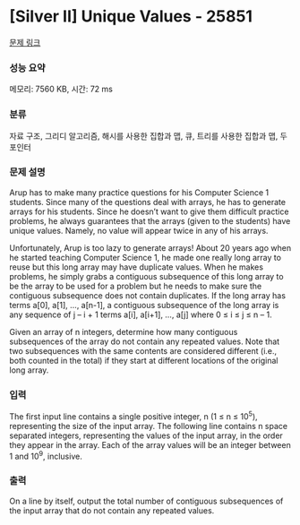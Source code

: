 # [Silver II] Unique Values - 25851 

[문제 링크](https://www.acmicpc.net/problem/25851) 

### 성능 요약

메모리: 7560 KB, 시간: 72 ms

### 분류

자료 구조, 그리디 알고리즘, 해시를 사용한 집합과 맵, 큐, 트리를 사용한 집합과 맵, 두 포인터

### 문제 설명

<p>Arup has to make many practice questions for his Computer Science 1 students. Since many of the questions deal with arrays, he has to generate arrays for his students. Since he doesn’t want to give them difficult practice problems, he always guarantees that the arrays (given to the students) have unique values. Namely, no value will appear twice in any of his arrays.</p>

<p>Unfortunately, Arup is too lazy to generate arrays! About 20 years ago when he started teaching Computer Science 1, he made one really long array to reuse but this long array may have duplicate values. When he makes problems, he simply grabs a contiguous subsequence of this long array to be the array to be used for a problem but he needs to make sure the contiguous subsequence does not contain duplicates. If the long array has terms a[0], a[1], …, a[n-1], a contiguous subsequence of the long array is any sequence of j – i + 1 terms a[i], a[i+1], …, a[j] where 0 ≤ i ≤ j ≤ n – 1.</p>

<p>Given an array of n integers, determine how many contiguous subsequences of the array do not contain any repeated values. Note that two subsequences with the same contents are considered different (i.e., both counted in the total) if they start at different locations of the original long array.</p>

### 입력 

 <p>The first input line contains a single positive integer, n (1 ≤ n ≤ 10<sup>5</sup>), representing the size of the input array. The following line contains n space separated integers, representing the values of the input array, in the order they appear in the array. Each of the array values will be an integer between 1 and 10<sup>9</sup>, inclusive.</p>

### 출력 

 <p>On a line by itself, output the total number of contiguous subsequences of the input array that do not contain any repeated values.</p>

